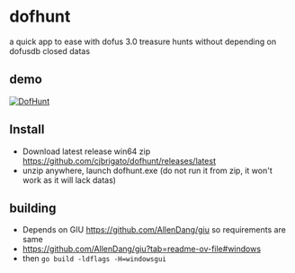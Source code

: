 # dofhunt
a quick app to ease with dofus 3.0 treasure hunts without depending on dofusdb closed datas

## demo
[![DofHunt](https://img.youtube.com/vi/VctPdZhyzWU/0.jpg)](https://www.youtube.com/watch?v=VctPdZhyzWU)

## Install
* Download latest release win64 zip https://github.com/cjbrigato/dofhunt/releases/latest
* unzip anywhere, launch dofhunt.exe (do not run it from zip, it won't work as it will lack datas)

## building
* Depends on GIU https://github.com/AllenDang/giu so requirements are same
* https://github.com/AllenDang/giu?tab=readme-ov-file#windows
* then `go build -ldflags -H=windowsgui`

